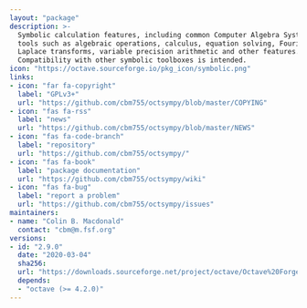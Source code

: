 ```yaml
---
layout: "package"
description: >-
  Symbolic calculation features, including common Computer Algebra System
  tools such as algebraic operations, calculus, equation solving, Fourier and
  Laplace transforms, variable precision arithmetic and other features.
  Compatibility with other symbolic toolboxes is intended.
icon: "https://octave.sourceforge.io/pkg_icon/symbolic.png"
links:
- icon: "far fa-copyright"
  label: "GPLv3+"
  url: "https://github.com/cbm755/octsympy/blob/master/COPYING"
- icon: "fas fa-rss"
  label: "news"
  url: "https://github.com/cbm755/octsympy/blob/master/NEWS"
- icon: "fas fa-code-branch"
  label: "repository"
  url: "https://github.com/cbm755/octsympy/"
- icon: "fas fa-book"
  label: "package documentation"
  url: "https://github.com/cbm755/octsympy/wiki"
- icon: "fas fa-bug"
  label: "report a problem"
  url: "https://github.com/cbm755/octsympy/issues"
maintainers:
- name: "Colin B. Macdonald"
  contact: "cbm@m.fsf.org"
versions:
- id: "2.9.0"
  date: "2020-03-04"
  sha256:
  url: "https://downloads.sourceforge.net/project/octave/Octave%20Forge%20Packages/Individual%20Package%20Releases/symbolic-2.9.0.tar.gz"
  depends:
  - "octave (>= 4.2.0)"
---
```

